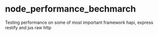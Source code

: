 # node_performance_bechmarch
Testing performance on some of most important framework hapi, express restify and jus raw http
